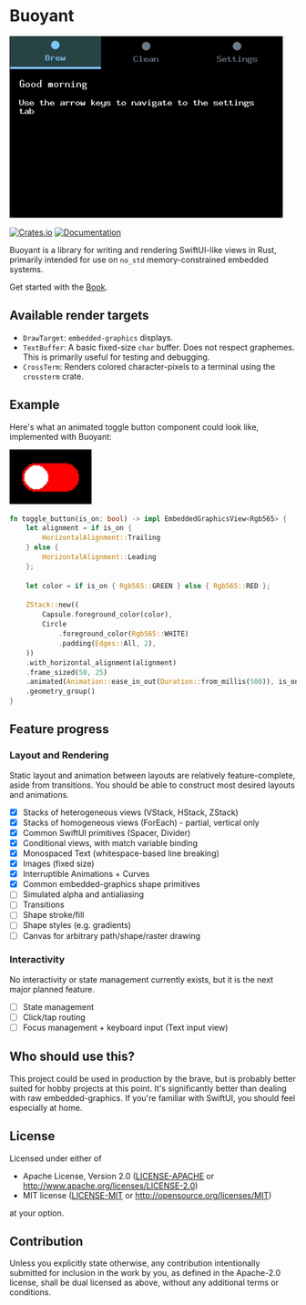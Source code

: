 # Buoyant

![Partially working espresso machine UI](docs/images/coffeee-example.gif)

[![Crates.io](https://img.shields.io/crates/v/buoyant.svg)](https://crates.io/crates/buoyant)
[![Documentation](https://docs.rs/buoyant/badge.svg)](https://docs.rs/buoyant/)

Buoyant is a library for writing and rendering SwiftUI-like views in Rust,
primarily intended for use on `no_std` memory-constrained embedded systems.

Get started with the [Book](https://riley-williams.github.io/buoyant/).

## Available render targets

- `DrawTarget`: `embedded-graphics` displays.
- `TextBuffer`: A basic fixed-size `char` buffer. Does not respect graphemes.
  This is primarily useful for testing and debugging.
- `CrossTerm`: Renders colored character-pixels to a terminal using
  the `crossterm` crate.

## Example

Here's what an animated toggle button component could look like, implemented with Buoyant:

![Toggle](./docs/images/toggle.gif)

```rust
fn toggle_button(is_on: bool) -> impl EmbeddedGraphicsView<Rgb565> {
    let alignment = if is_on {
        HorizontalAlignment::Trailing
    } else {
        HorizontalAlignment::Leading
    };

    let color = if is_on { Rgb565::GREEN } else { Rgb565::RED };

    ZStack::new((
        Capsule.foreground_color(color),
        Circle
            .foreground_color(Rgb565::WHITE)
            .padding(Edges::All, 2),
    ))
    .with_horizontal_alignment(alignment)
    .frame_sized(50, 25)
    .animated(Animation::ease_in_out(Duration::from_millis(500)), is_on)
    .geometry_group()
}
```

## Feature progress

### Layout and Rendering

Static layout and animation between layouts are relatively feature-complete, aside from
transitions. You should be able to construct most desired layouts and animations.

- [x] Stacks of heterogeneous views (VStack, HStack, ZStack)
- [x] Stacks of homogeneous views (ForEach) - partial, vertical only
- [x] Common SwiftUI primitives (Spacer, Divider)
- [x] Conditional views, with match variable binding
- [x] Monospaced Text (whitespace-based line breaking)
- [x] Images (fixed size)
- [x] Interruptible Animations + Curves
- [x] Common embedded-graphics shape primitives
- [ ] Simulated alpha and antialiasing
- [ ] Transitions
- [ ] Shape stroke/fill
- [ ] Shape styles (e.g. gradients)
- [ ] Canvas for arbitrary path/shape/raster drawing

### Interactivity

No interactivity or state management currently exists, but it is the next major
planned feature.

- [ ] State management
- [ ] Click/tap routing
- [ ] Focus management + keyboard input (Text input view)

## Who should use this?

This project could be used in production by the brave, but is probably better suited
for hobby projects at this point. It's significantly better than dealing with raw
embedded-graphics. If you're familiar with SwiftUI, you should feel especially at home.

## License

Licensed under either of

- Apache License, Version 2.0
  ([LICENSE-APACHE](LICENSE-APACHE) or <http://www.apache.org/licenses/LICENSE-2.0>)
- MIT license
  ([LICENSE-MIT](LICENSE-MIT) or <http://opensource.org/licenses/MIT>)

at your option.

## Contribution

Unless you explicitly state otherwise, any contribution intentionally submitted
for inclusion in the work by you, as defined in the Apache-2.0 license, shall be
dual licensed as above, without any additional terms or conditions.
